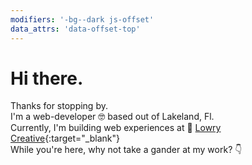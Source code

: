 ```yaml
---
modifiers: '-bg--dark js-offset'
data_attrs: 'data-offset-top'
---
```


# Hi there.

Thanks for stopping by.<br/>
I'm a web-developer :nerd_face: based out of Lakeland, Fl.<br/>
Currently, I'm building web experiences at :office: [Lowry Creative](https://lowrycreative.com){:target="_blank"}<br/>
While you're here, why not take a gander at my work? :point_down: